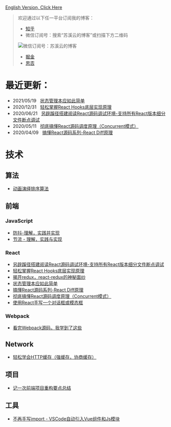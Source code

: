 [English Version, Click Here](https://github.com/Terry-Su/blogs)
> 欢迎通过以下任一平台订阅我的博客：
> * [知乎](https://zhuanlan.zhihu.com/su-xi-yun)
> * 微信订阅号：搜索“苏溪云的博客”或扫描下方二维码
>
>![微信订阅号：苏溪云的博客](https://user-images.githubusercontent.com/23733477/77869172-2459f400-7270-11ea-8a84-d5d63a426c19.png)
> 
> * [掘金](https://juejin.im/user/5ba30d54f265da0aec2255ca/posts)
> * [思否](https://segmentfault.com/u/terry_su/articles)
# 最近更新：
* 2021/05/19 &nbsp; [状态管理本应如此简单](https://terry-su.github.io/cn/state-management-should-be-simple-like-this)
* 2020/12/31 &nbsp; [轻松掌握React Hooks底层实现原理](https://terry-su.github.io/cn/master-react-hooks-mechanism)
* 2020/06/21 &nbsp; [另辟蹊径搭建阅读React源码调试环境-支持所有React版本细分文件断点调试](https://terry-su.github.io/cn/debug-react-source-code-using-special-method)
* 2020/05/11 &nbsp; [彻底搞懂React源码调度原理（Concurrent模式）](https://terry-su.github.io/cn/undestand-react-scheduling-mechanism-from-source-code-concurrent-mode)
* 2020/04/09 &nbsp; [搞懂React源码系列-React Diff原理](https://terry-su.github.io/cn/understand-react-diff-algorithm-from-source-codes)
# 技术
## 算法
* [动画演绎排序算法](https://terry-su.github.io/cn/demonstrate-sorting-algorithms-using-animated-demos)
## 前端
### JavaScript
* [防抖-理解，实践并实现](https://terry-su.github.io/cn/understand-and-make-the-debounce)
* [节流 - 理解，实践与实现](https://terry-su.github.io/cn/understand-and-make-the-throttle)
### React
* [另辟蹊径搭建阅读React源码调试环境-支持所有React版本细分文件断点调试](https://terry-su.github.io/cn/debug-react-source-code-using-special-method)
* [轻松掌握React Hooks底层实现原理](https://terry-su.github.io/cn/master-react-hooks-mechanism)
* [揭开redux，react-redux的神秘面纱](https://terry-su.github.io/cn/reveal-redux-react-redux-mask)
* [状态管理本应如此简单](https://terry-su.github.io/cn/state-management-should-be-simple-like-this)
* [搞懂React源码系列-React Diff原理](https://terry-su.github.io/cn/understand-react-diff-algorithm-from-source-codes)
* [彻底搞懂React源码调度原理（Concurrent模式）](https://terry-su.github.io/cn/undestand-react-scheduling-mechanism-from-source-code-concurrent-mode)
* [使用React手写一个对话框或模态框](https://terry-su.github.io/cn/write-a-modal-or-dialog-using-react)
### Webpack
* [看完Webpack源码，我学到了这些](https://terry-su.github.io/cn/the-tour-of-travelling-webpack-internals)
## Network
* [轻松学会HTTP缓存（强缓存，协商缓存）](https://terry-su.github.io/cn/http-cache)
## 项目
* [记一次前端项目重构要点总结](https://terry-su.github.io/cn/summary-of-refactoring-project)
## 工具
* [不再手写import - VSCode自动引入Vue组件和Js模块](https://terry-su.github.io/cn/vscode-auto-import-vue-components-and-js-modules)
